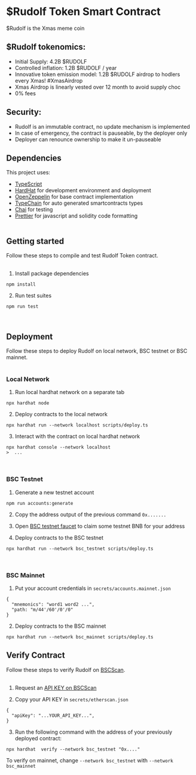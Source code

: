 # $Rudolf Token Smart Contract

$Rudolf is the Xmas meme coin
<br/>

## $Rudolf tokenomics:
- Initial Supply: 4.2B $RUDOLF
- Controlled inflation: 1.2B $RUDOLF / year
- Innovative token emission model: 1.2B $RUDOLF airdrop to hodlers every Xmas! #XmasAirdrop
- Xmas Airdrop is linearly vested over 12 month to avoid supply choc
- 0% fees

## Security:
- Rudolf is an immutable contract, no update mechanism is implemented
- In case of emergency, the contract is pauseable, by the deployer only
- Deployer can renounce ownership to make it un-pauseable

## Dependencies

This project uses:

- [TypeScript](https://github.com/microsoft/TypeScript) 
- [HardHat](https://github.com/nomiclabs/hardhat) for development environment and deployment 
- [OpenZeppelin](https://github.com/OpenZeppelin/openzeppelin-contracts) for base contract implementation
- [TypeChain](https://github.com/dethcrypto/TypeChain/tree/master/packages/hardhat) for auto generated smartcontracts types
- [Chai](https://github.com/chaijs/chai) for testing
- [Prettier](https://github.com/prettier/prettier) for javascript and solidity code formatting
<br/><br/>

## Getting started

Follow these steps to compile and test Rudolf Token contract.  
<br/>
   
1. Install package dependencies
```
npm install
```

2. Run test suites
```
npm run test
```
<br/>

## Deployment

Follow these steps to deploy Rudolf on local network, BSC testnet or BSC mainnet.  
<br/>

### Local Network

1. Run local hardhat network on a separate tab
```
npx hardhat node
```

2. Deploy contracts to the local network
```
npx hardhat run --network localhost scripts/deploy.ts
```

3. Interact with the contract on local hardhat network
```
npx hardhat console --network localhost
>  ...
```

<br/>

### BSC Testnet

1. Generate a new testnet account
```
npm run accounts:generate
```

2. Copy the address output of the previous command `0x.......`

3. Open [BSC testnet faucet](https://testnet.binance.org/faucet-smart) to claim some testnet BNB for your address

4.  Deploy contracts to the BSC testnet
```
npx hardhat run --network bsc_testnet scripts/deploy.ts
```

<br/>

### BSC Mainnet

1. Put your account credentials in `secrets/accounts.mainnet.json`

```
{
  "mnemonics": "word1 word2 ...",
  "path: "m/44'/60'/0'/0"
}
```

2.  Deploy contracts to the BSC mainnet
```
npx hardhat run --network bsc_mainnet scripts/deploy.ts
```


## Verify Contract

Follow these steps to verify Rudolf on [BSCScan](https://bscscan.com/).  
<br/>


1. Request an [API KEY on BSCScan](https://bscscan.com/myapikey)

2. Copy your API KEY in `secrets/etherscan.json`
```
{
  "apiKey": "...YOUR_API_KEY...",
}
```

3. Run the following command with the address of your previously deployed contract:
```
npx hardhat  verify --network bsc_testnet "0x...."
```

To verify on mainnet, change `--network bsc_testnet` with `--network bsc_mainnet`